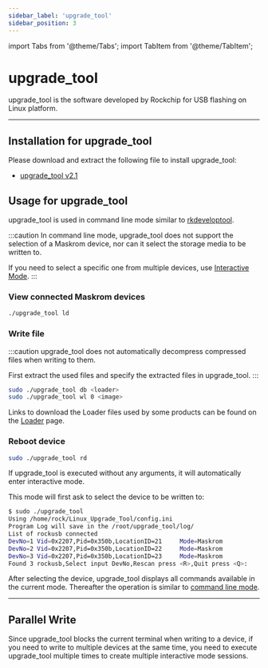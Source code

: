 ```yaml
---
sidebar_label: 'upgrade_tool'
sidebar_position: 3
---
```


import Tabs from '@theme/Tabs';
import TabItem from '@theme/TabItem';

# upgrade_tool

upgrade_tool is the software developed by Rockchip for USB flashing on Linux platform.

---

## Installation for upgrade_tool

Please download and extract the following file to install upgrade_tool:

- [upgrade_tool v2.1](https://dl.radxa.com/tools/linux/Linux_Upgrade_Tool_V2.1.zip) 

## Usage for upgrade_tool

<Tabs queryString="mode">
<TabItem value="CLI" label="Command Line Mode">

upgrade_tool is used in command line mode similar to [rkdeveloptool](rkdeveloptool#uses-rkdeveloptool).

:::caution
In command line mode, upgrade_tool does not support the selection of a Maskrom device, nor can it select the storage media to be written to.  

If you need to select a specific one from multiple devices, use [Interactive Mode](upgrade_tool?mode=Interactive).
:::

### View connected Maskrom devices

```bash
./upgrade_tool ld
```

### Write file

:::caution
upgrade_tool does not automatically decompress compressed files when writing to them.

First extract the used files and specify the extracted files in upgrade_tool.
:::

```bash
sudo ./upgrade_tool db <loader>
sudo ./upgrade_tool wl 0 <image>
```

Links to download the Loader files used by some products can be found on the [Loader](Loader) page.

### Reboot device

```bash
sudo ./upgrade_tool rd
```

</TabItem>
<TabItem value="Interactive" label="Interactive Mode">

If upgrade_tool is executed without any arguments, it will automatically enter interactive mode.

This mode will first ask to select the device to be written to:

```bash
$ sudo ./upgrade_tool
Using /home/rock/Linux_Upgrade_Tool/config.ini
Program Log will save in the /root/upgrade_tool/log/
List of rockusb connected
DevNo=1 Vid=0x2207,Pid=0x350b,LocationID=21     Mode=Maskrom
DevNo=2 Vid=0x2207,Pid=0x350b,LocationID=22     Mode=Maskrom
DevNo=3 Vid=0x2207,Pid=0x350b,LocationID=23     Mode=Maskrom
Found 3 rockusb,Select input DevNo,Rescan press <R>,Quit press <Q>:
```

After selecting the device, upgrade_tool displays all commands available in the current mode. Thereafter the operation is similar to [command line mode](upgrade_tool?mode=CLI).

</TabItem>
</Tabs>

---

## Parallel Write

Since upgrade_tool blocks the current terminal when writing to a device, if you need to write to multiple devices at the same time, you need to execute upgrade_tool multiple times to create multiple interactive mode sessions.
